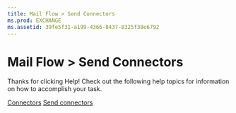 ```yaml
---
title: Mail Flow > Send Connectors
ms.prod: EXCHANGE
ms.assetid: 39fe5f31-a199-4366-8437-8325f38e6792
---
```



# Mail Flow > Send Connectors

Thanks for clicking Help! Check out the following help topics for information on how to accomplish your task.
  
    
    

 [Connectors](connectors.md)
 [Send connectors](send-connectors.md)
  
    
    


